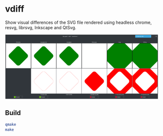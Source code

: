 # vdiff

Show visual differences of the SVG file rendered using headless chrome, resvg, librsvg, Inkscape and QtSvg.

![screenshot](./screenshot.png)

## Build

```bash
qmake
make
```

